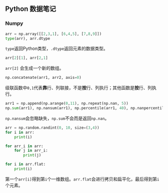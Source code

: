 ## Python 数据笔记

### Numpy

```python
arr = np.array([[2,3,1], [6,4,5], [7,8,9]])
type(arr), arr.dtype
```

`type`返回Python类型，`.dtype`返回元素的数据类型。

```python
arr[2][1], arr[2,1]
```

`arr[2]` 会生成一个新的数组。 

```python
np.concatenate(arr1, arr2, axis=0)
```

级联函数中`0,1`代表**靠**行、列联接，不是**按**行、列执行；其他函数是**按**行、列执行。

```python
arr1 = np.append(np.arange(0,11), np.repeat(np.nan, 5))
np.sum(arr1), np.nansum(arr1), np.percentile(arr1, 40), np.nanpercentile(arr1, 40)
```

`np.nansum`会忽略缺失，`np.sum`不会而是返回`np.nan`。 

```python
arr = np.random.randint(0, 10, size=(3,4))
for i in arr:
    print(i)

for arr_i in arr:
    for j in arr_i:
        print(j)

for i in arr.flat:
    print(i)
```

第一个`arr[i]`得到第`i`个一维数组。`arr.flat`会进行拷贝和扁平化，最后得到第`i`个元素。


